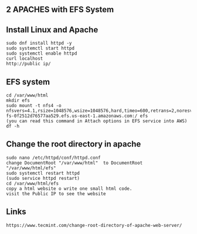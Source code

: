 ## 2 APACHES with EFS System

## Install Linux and Apache
```
sudo dnf install httpd -y
sudo systemctl start httpd
sudo systemctl enable httpd
curl localhost
http://public ip/
```

## EFS system
```
cd /var/www/html
mkdir efs
sudo mount -t nfs4 -o nfsvers=4.1,rsize=1048576,wsize=1048576,hard,timeo=600,retrans=2,noresvport fs-0f2512d76577aa529.efs.us-east-1.amazonaws.com:/ efs
(you can read this command in Attach options in EFS service into AWS)
df -h
```
## Change the root directory in apache
```
sudo nano /etc/httpd/conf/httpd.conf
change DocumentRoot "/var/www/html"  to DocumentRoot "/var/www/html/efs"
sudo systemctl restart httpd
(sudo service httpd restart)
cd /var/www/html/efs
copy a html website o write one small html code.
visit the Public IP to see the website
```

## Links
```
https://www.tecmint.com/change-root-directory-of-apache-web-server/
```
